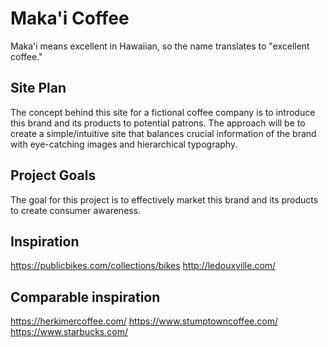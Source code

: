 # Maka'i Coffee
Maka'i means excellent in Hawaiian, so the name translates to "excellent coffee."

## Site Plan
The concept behind this site for a fictional coffee company is to introduce this brand and its products to potential patrons. The approach will be to create a simple/intuitive site that balances crucial information of the brand with eye-catching images and hierarchical typography. 

## Project Goals
The goal for this project is to effectively market this brand and its products to create consumer awareness. 

## Inspiration
https://publicbikes.com/collections/bikes
http://ledouxville.com/

## Comparable inspiration
https://herkimercoffee.com/
https://www.stumptowncoffee.com/
https://www.starbucks.com/